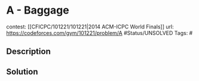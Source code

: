 # A - Baggage

contest: [[CFICPC/101221/101221|2014 ACM-ICPC World Finals]]
url: https://codeforces.com/gym/101221/problem/A
#Status/UNSOLVED
Tags: #

## Description

## Solution

